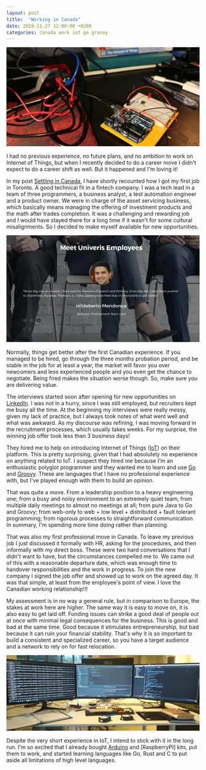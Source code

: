 ```yaml
---
layout: post
title:  "Working in Canada"
date: 2019-11-27 12:00:00 +0200
categories: canada work iot go groovy
---
```


![My Arduino and RaspberryPI setup](/images/posts/arduino-raspberrypi-setup.jpg)

I had no previous experience, no future plans, and no ambition to work on Internet of Things, but when I recently decided to do a career move I didn't expect to do a career shift as well. But it happened and I'm loving it!

<!-- more -->

In my post [Settling in Canada][2018-07-15], I have shortly recounted how I got my first job in Toronto. A good technical fit in a fintech company. I was a tech lead in a team of three programmers, a business analyst, a test automation engineer and a product owner. We were in charge of the asset servicing business, which basically means managing the offering of investment products and the math after trades completion. It was a challenging and rewarding job and I would have stayed there for a long time if it wasn't for some cultural misalignments. So I decided to make myself available for new opportunities.

![Highlight at Univeris Website](/images/posts/univeris-website-highlight.png)

Normally, things get better after the first Canadian experience. If you managed to be hired, go through the three months probation period, and be stable in the job for at least a year, the market will favor you over newcomers and less experienced people and you even get the chance to negotiate. Being fired makes the situation worse though. So, make sure you are delivering value.

The interviews started soon after opening for new opportunities on [LinkedIn]. I was not in a hurry, since I was still employed, but recruiters kept me busy all the time. At the beginning my interviews were really messy, given my lack of practice, but I always took notes of what went well and what was awkward. As my discourse was refining, I was moving forward in the recruitment processes, which usually takes weeks. For my surprise, the winning job offer took less than 3 business days!

They hired me to help on introducing Internet of Things ([IoT]) on their platform. This is pretty surprising, given that I had absolutely no experience on anything related to IoT. I suspect they hired me because I'm an enthusiastic polyglot programmer and they wanted me to learn and use [Go] and [Groovy]. These are languages that I have no professional experience with, but I've played enough with them to build an opinion.

That was quite a move. From a leadership position to a heavy engineering one; from a busy and noisy environment to an extremely quiet team; from multiple daily meetings to almost no meetings at all; from pure Java to Go and Groovy; from web-only to web + low level + distributed + fault tolerant programming; from rigorous processes to straightforward communication. In summary, I'm spending more time doing rather than planning.

That was also my first professional move in Canada. To leave my previous job I just discussed it formally with HR, asking for the procedures, and then informally with my direct boss. These were two hard conversations that I didn't want to have, but the circumstances compelled me to. We came out of this with a reasonable departure date, which was enough time to handover responsibilities and the work in progress. To join the new company I signed the job offer and showed up to work on the agreed day. It was that simple, at least from the employee's point of view. I love the Canadian working relationship!!!

My assessment is in no way a general rule, but in comparison to Europe, the stakes at work here are higher. The same way it is easy to move on, it is also easy to get laid off. Funding issues can strike a good deal of people out at once with minimal legal consequences for the business. This is good and bad at the same time. Good because it stimulates entrepreneurship, but bad because it can ruin your financial stability. That's why it is so important to build a consistent and specialized career, so you have a target audience and a network to rely on for fast relocation.

![My Work Desktop](/images/posts/desktop-iot-engineer.jpg)

Despite the very short experience in IoT, I intend to stick with it in the long run. I'm so excited that I already bought [Arduino] and [RaspberryPI] kits, put them to work, and started learning languages like Go, Rust and C to put aside all limitations of high level languages.

[2018-07-15]: https://www.hildeberto.com/2018/07/settling-canada.html
[Go]: https://golang.org
[Groovy]: http://groovy-lang.org
[IoT]: https://en.wikipedia.org/wiki/Internet_of_things
[LinkedIn]: https://www.linkedin.com/in/htmfilho/
[Arduino]:
[RaspberryPI]:
